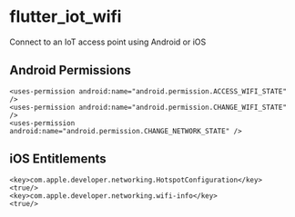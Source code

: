 # flutter_iot_wifi

Connect to an IoT access point using Android or iOS

## Android Permissions

```
<uses-permission android:name="android.permission.ACCESS_WIFI_STATE" />
<uses-permission android:name="android.permission.CHANGE_WIFI_STATE" />
<uses-permission android:name="android.permission.CHANGE_NETWORK_STATE" />
```

## iOS Entitlements

```
<key>com.apple.developer.networking.HotspotConfiguration</key>
<true/>
<key>com.apple.developer.networking.wifi-info</key>
<true/>
```

